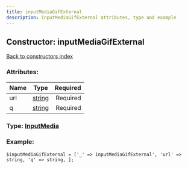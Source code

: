 ```yaml
---
title: inputMediaGifExternal
description: inputMediaGifExternal attributes, type and example
---
```

## Constructor: inputMediaGifExternal  
[Back to constructors index](index.md)



### Attributes:

| Name     |    Type       | Required |
|----------|:-------------:|---------:|
|url|[string](../types/string.md) | Required|
|q|[string](../types/string.md) | Required|



### Type: [InputMedia](../types/InputMedia.md)


### Example:

```
$inputMediaGifExternal = ['_' => inputMediaGifExternal', 'url' => string, 'q' => string, ];
```
